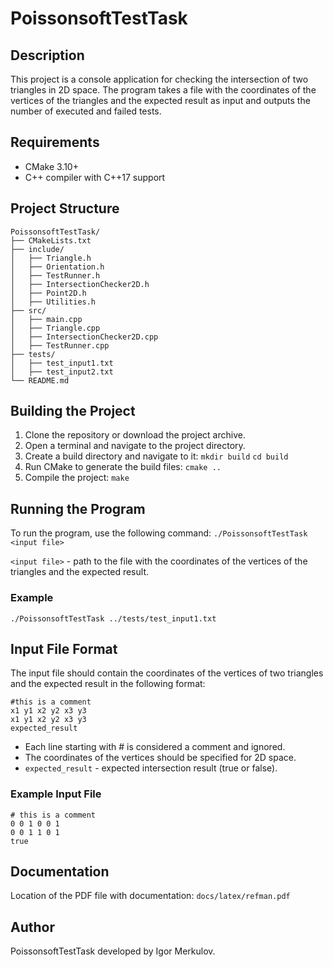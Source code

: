 # PoissonsoftTestTask

## Description

This project is a console application for checking the intersection of two triangles in 2D space. The program takes a file with the coordinates of the vertices of the triangles and the expected result as input and outputs the number of executed and failed tests.

## Requirements

- CMake 3.10+
- C++ compiler with C++17 support

## Project Structure

```plaintext
PoissonsoftTestTask/
├── CMakeLists.txt
├── include/
│   ├── Triangle.h
│   ├── Orientation.h
│   ├── TestRunner.h
│   ├── IntersectionChecker2D.h
│   ├── Point2D.h
│   ├── Utilities.h
├── src/
│   ├── main.cpp
│   ├── Triangle.cpp
│   ├── IntersectionChecker2D.cpp
│   ├── TestRunner.cpp
├── tests/
│   ├── test_input1.txt
│   ├── test_input2.txt
└── README.md
```

## Building the Project

1. Clone the repository or download the project archive.
2. Open a terminal and navigate to the project directory.
3. Create a build directory and navigate to it: 
`mkdir build`
`cd build`
4. Run CMake to generate the build files:
`cmake ..`
5. Compile the project:
`make`
## Running the Program
To run the program, use the following command:
`./PoissonsoftTestTask <input file>`

`<input file>` - path to the file with the coordinates of the vertices of the triangles and the expected result.
### Example

`./PoissonsoftTestTask ../tests/test_input1.txt`

## Input File Format

The input file should contain the coordinates of the vertices of two triangles and the expected result in the following format:
```
#this is a comment
x1 y1 x2 y2 x3 y3
x1 y1 x2 y2 x3 y3
expected_result
```
- Each line starting with # is considered a comment and ignored.
- The coordinates of the vertices should be specified for 2D space.
- `expected_result` - expected intersection result (true or false).
### Example Input File
```
# this is a comment
0 0 1 0 0 1
0 0 1 1 0 1
true
```

## Documentation
Location of the PDF file with documentation: `docs/latex/refman.pdf`

## Author
PoissonsoftTestTask developed by Igor Merkulov.